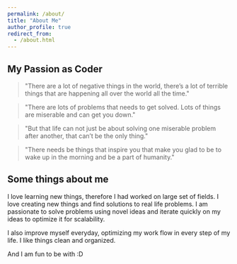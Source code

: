 ```yaml
---
permalink: /about/
title: "About Me"
author_profile: true
redirect_from: 
  - /about.html
---
```


## My Passion as Coder

>"There are a lot of negative things in the world, there’s a lot of terrible things that are happening all over the world all the time."

>"There are lots of problems that needs to get solved. Lots of things are miserable and can get you down."

>"But that life can not just be about solving one miserable problem after another, that can’t be the only thing." 

>"There needs be things that inspire you that make you glad to be to wake up in the morning and be a part of humanity."

## Some things about me

I love learning new things, therefore I had worked on large set of fields. I love creating new things and find solutions to real life problems. I am passionate to solve problems using novel ideas and iterate quickly on my ideas to optimize it for scalability.

I also improve myself everyday, optimizing my work flow in every step of my life. I like things clean and organized.

And I am fun to be with :D
